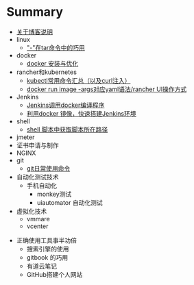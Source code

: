 # Summary
* [关于博客说明](README.md)
* linux
  * ["-"在tar命令中的巧用](linux/tar-deal.md)
* docker
  * [docker 安装与优化](docker/docker-install.md)
* rancher和kubernetes
  *  [kubectl常用命令汇总（以及curl注入）](k8s/kubectl-user-instruction.md)
  *  [docker run image -args对应yaml语法/rancher UI操作方式](k8s/docker-run-and-k8s-command.md)
* Jenkins
  - [Jenkins调用docker编译程序](jenkins/jenkins-slave-for-docker.md)
  - [利用docker 镜像，快速搭建Jenkins环境](jenkins/install-jenkins.md)
* shell
  - [shell 脚本中获取脚本所在路径](shell/get_dir_in_shell.md)
* jmeter
* 证书申请与制作
* NGINX
* git
  - [git日常使用命令](git/git-use.md)
* 自动化测试技术
  - 手机自动化
    - monkey测试
    - uiautomator 自动化测试
* 虚拟化技术
  - vmmare 
  - vcenter

- 正确使用工具事半功倍
  - 搜索引擎的使用
  - gitbook 的巧用
  - 有道云笔记
  - GitHub搭建个人网站